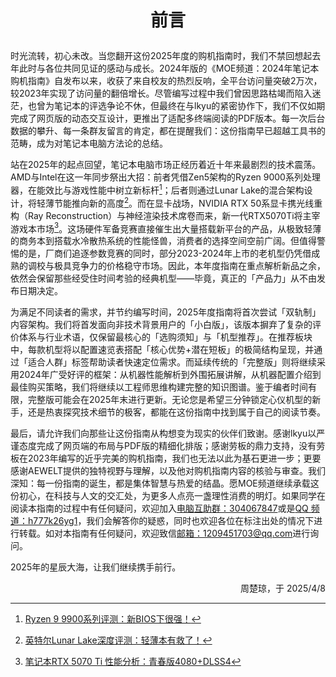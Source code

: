# <p align="center">前言</p>

时光流转，初心未改。当您翻开这份2025年度的购机指南时，我们不禁回想起去年此时与各位共同见证的感动与成长。2024年版的《MOE频道：2024年笔记本购机指南》自发布以来，收获了来自校友的热烈反响，全平台访问量突破2万次，较2023年实现了访问量的翻倍增长。尽管编写过程中我们曾因思路枯竭而陷入迷茫，也曾为笔记本的评选争论不休，但最终在与lkyu的紧密协作下，我们不仅如期完成了网页版的动态交互设计，更推出了适配多终端阅读的PDF版本。每一次后台数据的攀升、每一条群友留言的肯定，都在提醒我们：这份指南早已超越工具书的范畴，成为对笔记本电脑方法论的总结。

站在2025年的起点回望，笔记本电脑市场正经历着近十年来最剧烈的技术震荡。AMD与Intel在这一年同步祭出大招：前者凭借Zen5架构的Ryzen 9000系列处理器，在能效比与游戏性能中树立新标杆[^1]；后者则通过Lunar Lake的混合架构设计，将轻薄节能推向新的高度[^2]。而在显卡战场，NVIDIA RTX 50系显卡携光线重构（Ray Reconstruction）与神经渲染技术席卷而来，新一代RTX5070Ti将主宰游戏本市场[^3]。这场硬件军备竞赛直接催生出大量搭载新平台的产品，从极致轻薄的商务本到搭载水冷散热系统的性能怪兽，消费者的选择空间空前广阔。但值得警惕的是，厂商们追逐参数竞赛的同时，部分2023-2024年上市的老机型仍凭借成熟的调校与极具竞争力的价格稳守市场。因此，本年度指南在重点解析新品之余，依然会保留那些经受住时间考验的经典机型——毕竟，真正的「产品力」从不由发布日期决定。

为满足不同读者的需求，并节约编写时间，2025年度指南将首次尝试「双轨制」内容架构。我们将首发面向非技术背景用户的「小白版」，该版本摒弃了复杂的评价体系与行业术语，仅保留最核心的「选购须知」与「机型推荐」。在推荐板块中，每款机型将以配置速览表搭配「核心优势+潜在短板」的极简结构呈现，并通过「适合人群」标签帮助读者快速定位需求。而延续传统的「完整版」则将继续采用2024年广受好评的框架：从机器性能解析到外围拓展讲解，从机器配置介绍到最佳购买策略，我们将继续以工程师思维构建完整的知识图谱。鉴于编者时间有限，完整版可能会在2025年末进行更新。无论您是希望三分钟锁定心仪机型的新手，还是热衷探究技术细节的极客，都能在这份指南中找到属于自己的阅读节奏。

最后，请允许我们向那些让这份指南从构想变为现实的伙伴们致谢。感谢lkyu以严谨态度完成了网页端的布局与PDF版的精细化排版；感谢劳板的鼎力支持，没有劳板在2023年编写的近乎完美的购机指南，我们也无法以此为基石更进一步；更要感谢AEWELT提供的独特视野与理解，以及他对购机指南内容的核验与审查。我们深知：每一份指南的诞生，都是集体智慧与热爱的结晶。愿MOE频道继续承载这份初心，在科技与人文的交汇处，为更多人点亮一盏理性消费的明灯。如果同学在阅读本指南的过程中有任何疑问，欢迎加入[电脑互助群：304067847](https://qm.qq.com/q/HU05k45VmK)或是[QQ 频道：h777k26yg1](https://pd.qq.com/s/e100hstql)，我们会解答你的疑惑，同时也欢迎各位在标注出处的情况下进行转载。如对本指南有任何疑问，欢迎致信[邮箱：1209451703@qq.com](mailto:1209451703@qq.com)进行询问。

2025年的星辰大海，让我们继续携手前行。

<p align="right">周楚琼，于 2025/4/8</p>

[^1]: [Ryzen 9 9900系列评测：新BIOS下很强！](https://www.bilibili.com/video/BV1LjyfYVEAz/?spm_id_from=333.1387.search.video_card.click&vd_source=4c86e2dc74922bed70b3d5eda80a902b)
[^2]: [英特尔Lunar Lake深度评测：轻薄本有救了！](https://www.bilibili.com/video/BV1FN4VewEWp/?spm_id_from=333.337.search-card.all.click&vd_source=4c86e2dc74922bed70b3d5eda80a902b)
[^3]: [笔记本RTX 5070 Ti 性能分析：青春版4080+DLSS4](https://www.bilibili.com/video/BV1sAdHY2Eez/?spm_id_from=333.337.search-card.all.click&vd_source=4c86e2dc74922bed70b3d5eda80a902b)

